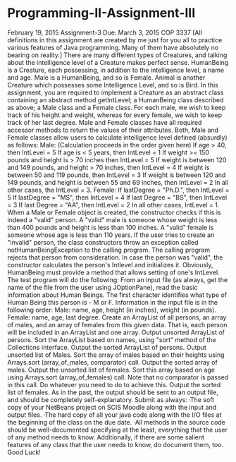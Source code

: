 # Programming-II-Assignment-III

February 19, 2015                                             Assignment-3                           Due: March 3, 2015
                                                                          COP 3337
[All definitions in this assignment are created by me just for you all to practice various features of Java programming. Many of them have absolutely no bearing on reality.]
There are many different types of Creatures, and talking about the intelligence level of a Creature makes perfect sense. HumanBeing is a Creature, each possessing, in addition to the intelligence level, a name and age. Male is a HumanBeing, and so is Female. Animal is another Creature which possesses some Intelligence Level, and so is Bird.
In this assignment, you are required to implement a Creature as an abstract class containing an abstract method getIntLevel; a HumanBeing class described as above; a Male class and a Female class. For each male, we wish to keep track of his height and weight, whereas for every female, we wish to keep track of her last degree. Male and Female classes have all required accessor methods to return the values of their attributes. Both, Male and Female classes allow users to calculate intelligence level defined (absurdly) as follows:
Male: (Calculation proceeds in the order given here)
If age > 40, then IntLevel = 5
If age is < 5 years, then IntLevel = 1
If weight >= 150 pounds and height is > 70 inches then IntLevel = 5
If weight is between 120 and 149 pounds, and height > 70 inches, then IntLevel = 4
If weight is between 50 and 119 pounds, then IntLevel = 3
If weight is between 120 and 149 pounds, and height is between 55 and 69 inches,
            then IntLevel = 2
In all other cases, the IntLevel = 3.
Female:
If lastDegree = "Ph.D.", then IntLevel = 5
If lastDegree = "MS", then IntLevel = 4
If last Degree = "BS", then IntLevel = 3
If last Degree = "AA", then IntLevel = 2
In all other cases, IntLevel = 1.
When a Male or Female object is created, the constructor checks if this is indeed a "valid" person. A "valid" male is someone whose weight is less than 400 pounds and height is less than 100 inches. A "valid" female is someone whose age is less than 110 years. If the user tries to create an "invalid" person, the class constructors throw an exception called notHumanBeingException to the calling program. The calling program rejects that person from consideration. In case the person was "valid", the constructor calculates the person's Intlevel and initializes it. Obviously, HumanBeing must provide a method that allows setting of one's IntLevel.
The test program will do the following:
From an input file (as always, get the name of the file from the user using JOptionPane), read the basic information about Human Beings. The first character identifies what type of Human Being this person is - M or F. Information in the input file is in the following order:
Male: name, age, height (in inches), weight (in pounds).
Female: name, age, last degree.
Create an ArrayList of all persons, an array of males, and an array of females from this given data. That is, each person will be included in an ArrayList and one array.
Output unsorted ArrayList of persons.
Sort the ArrayList based on names, using "sort" method of the Collections interface.
Output the sorted ArrayList of persons.
Output unsorted list of Males.
Sort the array of males based on their heights using Arrays.sort (array_of_males, comparator) call.
Output the sorted array of males.
Output the unsorted list of females.
Sort this array based on age using Arrays.sort (array_of_females) call. Note that no comparator is passed in this call. Do whatever you need to do to achieve this.
Output the sorted list of females.
As in the past, the output should be sent to an output file, and should be completely self-explanatory.
Submit as always:
·The soft copy of your NetBeans project on SCIS Moodle along with the input and output files.
·The hard copy of all your java code along with the I/O files at the beginning of the class on the due date.
·All methods in the source code should be well-documented specifying at the least, everything that the user of any method needs to know. Additionally, if there are some salient features of any class that the user needs to know, do document them, too.
Good Luck!
